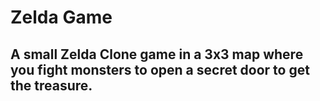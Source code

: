 # Zelda Game

<h2>A small Zelda Clone game in a 3x3 map where you fight monsters to open a secret door to get the treasure.</h2>
